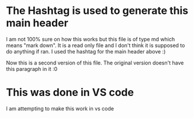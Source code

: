 # The Hashtag is used to generate this main header


I am not 100% sure on how this works but this file is of type md which means "mark down". 
It is a read only file and I don't think it is supposed to do anything if ran. 
I used the hashtag for the main header above :)

Now this is a second version of this file. 
The original version doesn't have this paragraph in it :0


# This was done in VS code
I am attempting to make this work in vs code
